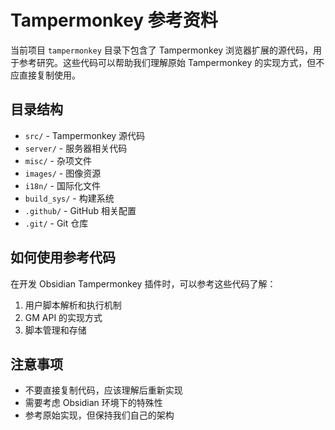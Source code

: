 # Tampermonkey 参考资料

当前项目 `tampermonkey` 目录下包含了 Tampermonkey 浏览器扩展的源代码，用于参考研究。这些代码可以帮助我们理解原始 Tampermonkey 的实现方式，但不应直接复制使用。

## 目录结构

- `src/` - Tampermonkey 源代码
- `server/` - 服务器相关代码
- `misc/` - 杂项文件
- `images/` - 图像资源
- `i18n/` - 国际化文件
- `build_sys/` - 构建系统
- `.github/` - GitHub 相关配置
- `.git/` - Git 仓库

## 如何使用参考代码

在开发 Obsidian Tampermonkey 插件时，可以参考这些代码了解：

1. 用户脚本解析和执行机制
2. GM API 的实现方式
3. 脚本管理和存储

## 注意事项

- 不要直接复制代码，应该理解后重新实现
- 需要考虑 Obsidian 环境下的特殊性
- 参考原始实现，但保持我们自己的架构 